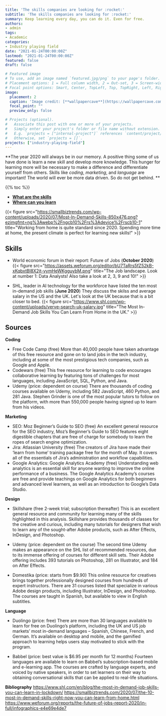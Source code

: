 ```yaml
---
title: 'The skills companies are looking for :rocket:'
subtitle: 'The skills companies are looking for :rocket:'
summary: Keep learning every day, you can do it. Even for free. 
authors:
- admin
tags:
- Academic
categories:
- Industry playing field
date: "2021-01-24T00:00:00Z"
lastmod: "2021-01-24T00:00:00Z"
featured: false
draft: false

# Featured image
# To use, add an image named `featured.jpg/png` to your page's folder.
# Placement options: 1 = Full column width, 2 = Out-set, 3 = Screen-width
# Focal point options: Smart, Center, TopLeft, Top, TopRight, Left, Right, BottomLeft, Bottom, BottomRight
image:
  placement: 2
  caption: 'Image credit: [**wallpapercave**](https://wallpapercave.com/finance-wallpapers)'
  focal_point: ""
  preview_only: false

# Projects (optional).
#   Associate this post with one or more of your projects.
#   Simply enter your project's folder or file name without extension.
#   E.g. `projects = ["internal-project"]` references `content/project/deep-learning/index.md`.
#   Otherwise, set `projects = []`.
projects: ["industry-playing-field"]
---
```


**The year 2020 will always be in our memory. A positive thing some of us have done is learn a new skill and develop more knowledge. This hunger for learning more will be necessary to make a difference and differentiate yourself from others. Skills like _coding_, _marketing_, and _language_ are important! The world will ever be more data driven. So do not get behind. **

{{% toc %}}

-  [**What are the skills**](#Skills)
-  [**Where can you learn**](#Sources)

{{< figure src="https://smallbiztrends.com/wp-content/uploads/2020/07/Most-In-Demand-Skills-850x476.png?ezimgfmt=ng%3Awebp%2Fngcb10%2Frs%3Adevice%2Frscb10-1" title="Working from home is quite standard since 2020. Spending more time at home, the present climate is perfect for learning new skills!" >}}

## Skills

* World economic forum in their report: Future of Jobs (**October 2020**)
{{< figure src="https://assets.weforum.org/editor/bU7TaRrs5fZ52kB-xKqbxtBI8X2jt-vymHeWKgguybM.png" title="The Job landscape. Look at number 1: Data Analysts! Also take a look at 2, 3, 9 and 10!" >}}

* SHL, leader in AI technology for the workforce have listed the ten most in-demand job skills (**June 2020**)
They discuss the skilss and average salary in the US and the UK. Let's look at the UK because that is a bit closer to bed.
{{< figure src="https://www.shl.com/wp-content/uploads/verve-search-uk-salary.jpg" title="The Most In-Demand Job Skills You Can Learn From Home in the UK." >}}

## Sources  
**Coding**
- Free Code Camp (free)
More than 40,000 people have taken advantage of this free resource and gone on to land jobs in the tech industry, including at some of the most prestigious tech companies, such as Google and Apple.
- Codewars (free)
This free resource for learning to code encourages collaborative learning by featuring tons of challenges for most languages, including JavaScript, SQL, Python, and Java.
- Udemy (price: dependent on course)
There are thousands of coding courses available on Udemy, including 582 JavaScript, 460 Python, and 281 Java. Stephen Grinder is one of the most popular tutors to follow on the platform, with more than 550,000 people having signed up to learn from his videos.

**Marketing**
- SEO: Moz Beginner’s Guide to SEO (free)
An excellent general resource for the SEO industry, Moz’s Beginner’s Guide to SEO features eight digestible chapters that are free of charge for somebody to learn the ropes of search engine optimization.
- Jira: Atlassian University (free)
The creators of Jira have made their ‘learn from home’ training package free for the month of May. It covers all of the essentials of Jira’s administration and workflow capabilities.
- Google Analytics: Google Analytics Academy (free)
Understanding web analytics is an essential skill for anyone wanting to improve the online performance of a business. The Google Analytics Academy’s courses are free and provide teachings on Google Analytics for both beginners and advanced level learners, as well as an introduction to Google’s Data Studio.

**Design**
- Skillshare (free 2-week trial; subscription thereafter)
This is an excellent general resource and community for learning many of the skills highlighted in this analysis. Skillshare provides thousands of classes for the creative and curious, including many tutorials for designers that wish to learn any of the sought-after Adobe products, such as After Effects, InDesign, and Photoshop.

- Udemy (price: dependent on the course)
The second time Udemy makes an appearance on the SHL list of recommended resources, due to its immense offering of courses for different skill sets. Their Adobe offering includes 393 tutorials on Photoshop, 281 on Illustrator, and 184 on After Effects.

- Domestika (price: starts from $9.90)
This online resource for creatives brings together professionally designed courses from hundreds of expert instructors. There are 31 courses listed that specialize in various Adobe design products, including Illustrator, InDesign, and Photoshop. The courses are taught in Spanish, but available to view in English subtitles.

**Language**
- Duolingo (price: free)
There are more than 30 languages available to learn for free on Duolingo’s platform, including the UK and US job markets’ most in-demand languages – Spanish, Chinese, French, and German. It’s available on desktop and mobile, and the gamified approach to learning helps users stay motivated to stick with the program.

- Babbel (price: best value is $6.95 per month for 12 months)
Fourteen languages are available to learn on Babbel’s subscription-based mobile and e-learning app. The courses are crafted by language experts, and voiced by native speakers, in order to set learners on their way to obtaining conversational skills that can be applied to real-life situations.

**Bibliography**
https://www.shl.com/en/blog/the-most-in-demand-job-skills-you-can-learn-in-lockdown/
https://smallbiztrends.com/2020/07/the-10-most-in-demand-skills-right-now-you-can-learn-from-home.html
https://www.weforum.org/reports/the-future-of-jobs-report-2020/in-full/infographics-e4e69e4de7
